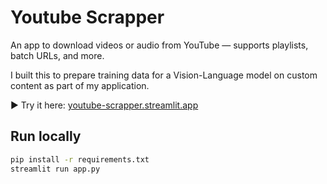 # Youtube Scrapper

An app to download videos or audio from YouTube — supports playlists, batch URLs, and more.

I built this to prepare training data for a Vision-Language model on custom content as part of my application.

▶️ Try it here: [youtube-scrapper.streamlit.app](https://youtube-scrapper-fi98647uzkyy8uxch4zgcj.streamlit.app/)

## Run locally

```bash
pip install -r requirements.txt
streamlit run app.py
